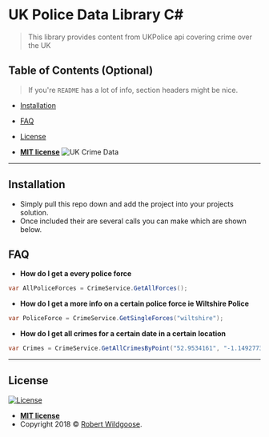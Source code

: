 # UK Police Data Library C#

> This library provides content from UKPolice api covering crime over the UK


## Table of Contents (Optional)

> If you're `README` has a lot of info, section headers might be nice.

- [Installation](#installation)
- [FAQ](#faq)
- [License](#license)

- **[MIT license](http://opensource.org/licenses/mit-license.php)**
![UK Crime Data](https://github.com/RobertWildgoose/UKCrimeData/workflows/UK%20Crime%20Data/badge.svg?branch=master)
---

## Installation

- Simply pull this repo down and add the project into your projects solution.
- Once included their are several calls you can make  which are shown below.

## FAQ

- **How do I get a every police force**
```c#
var AllPoliceForces = CrimeService.GetAllForces();
```

- **How do I get a more info on a certain police force ie Wiltshire Police**
```c#
var PoliceForce = CrimeService.GetSingleForces("wiltshire");
```

- **How do I get all crimes for a certain date in a certain location**
```c#
var Crimes = CrimeService.GetAllCrimesByPoint("52.9534161", "-1.1492773","2018-10");
```
---

## License

[![License](http://img.shields.io/:license-mit-blue.svg?style=flat-square)](http://badges.mit-license.org)

- **[MIT license](http://opensource.org/licenses/mit-license.php)**
- Copyright 2018 © <a href="http://www.robertwildgoose.co.uk" target="_blank">Robert Wildgoose</a>.
